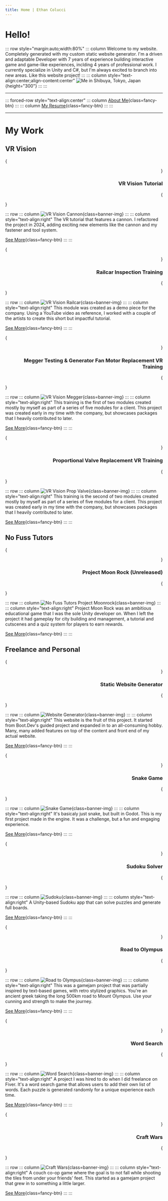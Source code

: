 ```yaml
---
title: Home | Ethan Colucci
---
```


# Hello!
::: row style="margin:auto;width:80%"
::: column
Welcome to my website. Completely generated with my custom static website generator. I'm a driven and adaptable Developer with 7 years of experience building interactive game and game-like experiences, inclding 4 years of professional work. I currently specialize in Unity and C#, but I'm always excited to branch into new areas. Like this website project!
:::
::: column style="text-align:center;align-content:center"
![Me in Shibuya, Tokyo, Japan](images/Japan_2024_052.jpg){height="300"}
:::
:::

---
::: forced-row style="text-align:center"
::: column
[About Me](about-me.html){class=fancy-btn}
:::
::: column
[My Resume](resume.html){class=fancy-btn}
:::
:::

---

# My Work
## VR Vision

{<div style="text-align:right">}

### VR Vision Tutorial

{</div>}

::: row
::: column
![VR Vision Cannon](/images/projects/vr-vision/vr-vision-tutorial-cannon-banner.jpg){class=banner-img}
:::
::: column style="text-align:right"
The VR tutorial that features a cannon. I refactored the project in 2024, adding exciting new elements like the cannon and my fastener and tool system.

[See More](/projects/vr-vision/vr-vision-tutorial.html){class=fancy-btn}
:::
:::

{<div style="text-align:right">}

### Railcar Inspection Training

{</div>}

::: row
::: column
![VR Vision Railcar](/images/projects/vr-vision/vr-vision-railcar-training-banner.jpg){class=banner-img}
:::
::: column style="text-align:right"
This module was created as a demo piece for the company. Using a YouTube video as reference, I worked with a couple of the artists to create this short but impactful tutorial.

[See More](/projects/vr-vision/vr-vision-railcar.html){class=fancy-btn}
:::
:::

{<div style="text-align:right">}

### Megger Testing & Generator Fan Motor Replacement VR Training

{</div>}

::: row
::: column
![VR Vision Megger](/images/projects/vr-vision/vr-vision-fan-motor-replacement-training-banner.jpeg){class=banner-img}
:::
::: column style="text-align:right"
This training is the first of two modules created mostly by myself as part of a series of five modules for a client. This project was created early in my time with the company, but showcases packages that I heavily contributed to later.

[See More](/projects/vr-vision/vr-vision-fan-motor-replacement.html){class=fancy-btn}
:::
:::

{<div style="text-align:right">}

### Proportional Valve Replacement VR Training

{</div>}

::: row
::: column
![VR Vision Prop Valve](/images/projects/vr-vision/vr-vision-prop-valve-replacement-training-banner.jpeg){class=banner-img}
:::
::: column style="text-align:right"
This training is the second of two modules created mostly by myself as part of a series of five modules for a client. This project was created early in my time with the company, but showcases packages that I heavily contributed to later.

[See More](/projects/vr-vision/vr-vision-prop-valve-replacement.html){class=fancy-btn}
:::
:::

## No Fuss Tutors

{<div style="text-align:right">}

### Project Moon Rock (Unreleased)

{</div>}

::: row
::: column
![No Fuss Tutors Project Moonrock](/images/projects/no-fuss-tutors/no-fuss-tutors-project-moonrock-banner.jpg){class=banner-img}
:::
::: column style="text-align:right"
Project Moon Rock was an ambitious educational game that I was the sole Unity developer on. When I left the project it had gameplay for city building and management, a tutorial and cutscenes and a quiz system for players to earn rewards.

[See More](/projects/no-fuss-tutors/no-fuss-tutors-project.html){class=fancy-btn}
:::
:::

## Freelance and Personal

{<div style="text-align:right">}

### Static Website Generator

{</div>}

::: row
::: column
![Website Generator](/images/projects/personal/static-site-generator/website-project-banner.jpg){class=banner-img}
:::
::: column style="text-align:right"
This website is the fruit of this project. It started from Boot.Dev's guided project and expanded in to an all-consuming hobby. Many, many added features on top of the content and front end of my actual website.

[See More](/projects/personal/static-site-generator.html){class=fancy-btn}
:::
:::

{<div style="text-align:right">}

### Snake Game

{</div>}

::: row
::: column
![Snake Game](/images/projects/personal/snake-game/special-snake-banner.jpg){class=banner-img}
:::
::: column style="text-align:right"
It's basicaly just snake, but built in Godot. This is my first project made in the engine. It was a challenge, but a fun and engaging experience.

[See More](/projects/personal/snake-game.html){class=fancy-btn}
:::
:::

{<div style="text-align:right">}

### Sudoku Solver

{</div>}

::: row
::: column
![Sudoku](/images/projects/personal/sudoku-solver/Sudoku-Solver-Banner.jpg){class=banner-img}
:::
::: column style="text-align:right"
A Unity-based Sudoku app that can solve puzzles and generate full boards.

[See More](/projects/personal/sudoku.html){class=fancy-btn}
:::
:::

{<div style="text-align:right">}

### Road to Olympus

{</div>}

::: row
::: column
![Road to Olympus](/images/projects/personal/road-to-olympus/road-to-olympus-banner.jpg){class=banner-img}
:::
::: column style="text-align:right"
This was a gamejam project that was partially inspired by text-based games, with retro stylized graphics. You're an ancient greek taking the long 500km road to Mount Olympus. Use your cunning and strength to make the journey.

[See More](/projects/personal/road-to-olympus.html){class=fancy-btn}
:::
:::

{<div style="text-align:right">}

### Word Search

{</div>}

::: row
::: column
![Word Search](/images/projects/personal/word-search/word-search-banner.jpg){class=banner-img}
:::
::: column style="text-align:right"
A project I was hired to do when I did freelance on Fiver. It's a word search game that allows users to add their own list of words. Each puzzle is generated randomly for a unique experience each time.

[See More](/projects/personal/word-search.html){class=fancy-btn}
:::
:::

{<div style="text-align:right">}

### Craft Wars

{</div>}

::: row
::: column
![Craft Wars](/images/projects/personal/craft-wars/craft-wars-banner.jpg){class=banner-img}
:::
::: column style="text-align:right"
A couch co-op game where the goal is to not fall while shooting the tiles from under your friends' feet. This started as a gamejam project that grew in to something a little larger.

[See More](/projects/personal/craft-wars.html){class=fancy-btn}
:::
:::